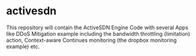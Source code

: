# activesdn
This repository will contain the ActiveSDN Engine Code with several Apps like DDoS Mitigation example including the bandwidth throttling (limitation) action, Context-aware Continues monitoring (the dropbox monitoring example) etc.
